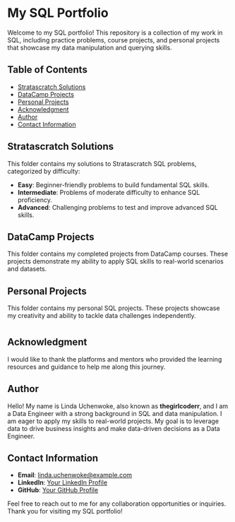 # My SQL Portfolio

Welcome to my SQL portfolio! This repository is a collection of my work in SQL, including practice problems, course projects, and personal projects that showcase my data manipulation and querying skills.

## Table of Contents
- [Stratascratch Solutions](#stratascratch-solutions)
- [DataCamp Projects](#datacamp-projects)
- [Personal Projects](#personal-projects)
- [Acknowledgment](#acknowledgment)
- [Author](#author)
- [Contact Information](#contact-information)

## Stratascratch Solutions
This folder contains my solutions to Stratascratch SQL problems, categorized by difficulty:

- **Easy**: Beginner-friendly problems to build fundamental SQL skills.
- **Intermediate**: Problems of moderate difficulty to enhance SQL proficiency.
- **Advanced**: Challenging problems to test and improve advanced SQL skills.

## DataCamp Projects
This folder contains my completed projects from DataCamp courses. These projects demonstrate my ability to apply SQL skills to real-world scenarios and datasets.

## Personal Projects
This folder contains my personal SQL projects. These projects showcase my creativity and ability to tackle data challenges independently.

#
## Acknowledgment
I would like to thank the platforms and mentors who provided the learning resources and guidance to help me along this journey.

## Author
Hello! My name is Linda Uchenwoke, also known as **thegirlcoderr**, and I am a Data Engineer with a strong background in SQL and data manipulation. I am eager to apply my skills to real-world projects. My goal is to leverage data to drive business insights and make data-driven decisions as a Data Engineer.

## Contact Information
- **Email**: linda.uchenwoke@example.com
- **LinkedIn**: [Your LinkedIn Profile](https://www.linkedin.com/in/your-linkedin-profile)
- **GitHub**: [Your GitHub Profile](https://github.com/your-github-profile)

Feel free to reach out to me for any collaboration opportunities or inquiries. Thank you for visiting my SQL portfolio!

